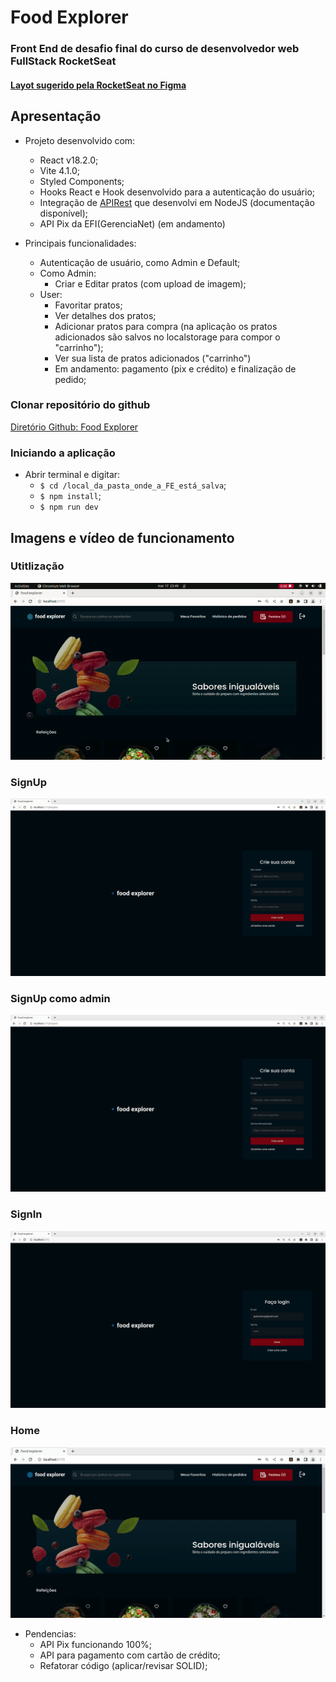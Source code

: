 # Food Explorer

### Front End de desafio final do curso de desenvolvedor web FullStack RocketSeat

#### [Layot sugerido pela RocketSeat no Figma](https://www.figma.com/file/e1vQSjcqcy0QJOhNkeCHW3/food-explorer-v2-(Community)?node-id=5-980&t=cQBZwJ9tgkbJepQQ-0)


## Apresentação

- Projeto desenvolvido com:
  - React v18.2.0;
  - Vite 4.1.0;
  - Styled Components;
  - Hooks React e Hook desenvolvido para a autenticação do usuário;
  - Integração de [APIRest](https://github.com/pedromsra/FoodExplorer_API) que desenvolvi em NodeJS (documentação disponível);
  - API Pix da EFI(GerenciaNet) (em andamento)

- Principais funcionalidades:
  - Autenticação de usuário, como Admin e Default;
  - Como Admin:
    - Criar e Editar pratos (com upload de imagem);
  - User:
    - Favoritar pratos;
    - Ver detalhes dos pratos;
    - Adicionar pratos para compra (na aplicação os pratos adicionados são salvos no localstorage para compor o "carrinho");
    - Ver sua lista de pratos adicionados ("carrinho")
    - Em andamento: pagamento (pix e crédito) e finalização de pedido;

### Clonar repositório do github

[Diretório Github: Food Explorer](https://github.com/pedromsra/FoodExplorer_FE)

### Iniciando a aplicação

- Abrir terminal e digitar:
  - `$ cd /local_da_pasta_onde_a_FE_está_salva`;
  - `$ npm install`;
  - `$ npm run dev`

## Imagens e vídeo de funcionamento

### Utitlização

![User](use.gif)

### SignUp

![SignUp](signUp.png)

### SignUp como admin

![SignUpAdm](singUpAdm.png)

### SignIn

![SignIn](signIn.png)

### Home

![Home](start.png)


- Pendencias:
  - API Pix funcionando 100%;
  - API para pagamento com cartão de crédito;
  - Refatorar código (aplicar/revisar SOLID);